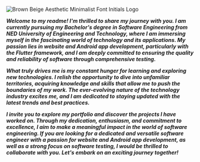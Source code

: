 ![Brown   Beige Aesthetic Minimalist Font Initials Logo](https://github.com/ZainabKashif/ZainabKashif/assets/81070169/2f10f2c8-9f77-471c-9c8c-8d31a89bd961)

*__Welcome to my readme! I'm thrilled to share my journey with you. I am currently pursuing my Bachelor's degree in Software Engineering from NED University of Engineering and Technology, where I am immersing myself in the fascinating world of technology and its applications. My passion lies in website and Android app development, particularly with the Flutter framework, and I am deeply committed to ensuring the quality and reliability of software through comprehensive testing.__*

*__What truly drives me is my constant hunger for learning and exploring new technologies. I relish the opportunity to dive into unfamiliar territories, acquiring knowledge and skills that allow me to push the boundaries of my work. The ever-evolving nature of the technology industry excites me, and I am dedicated to staying updated with the latest trends and best practices.__*

*__I invite you to explore my portfolio and discover the projects I have worked on. Through my dedication, enthusiasm, and commitment to excellence, I aim to make a meaningful impact in the world of software engineering. If you are looking for a dedicated and versatile software engineer with a passion for website and Android app development, as well as a strong focus on software testing, I would be thrilled to collaborate with you. Let's embark on an exciting journey together!__*

